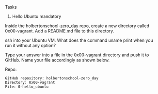 Tasks
 1. Hello Ubuntu mandatory

Inside the holbertonschool-zero_day repo, create a new directory called 0x00-vagrant. Add a README.md file to this directory.

ssh into your Ubuntu VM. What does the command uname print when you run it without any option?

Type your answer into a file in the 0x00-vagrant directory and push it to GitHub. Name your file accordingly as shown below.

Repo:

    GitHub repository: holbertonschool-zero_day
    Directory: 0x00-vagrant
    File: 0-hello_ubuntu
